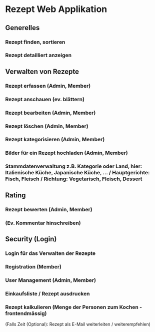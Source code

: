 # Rezept Web Applikation

## Generelles

### Rezept finden, sortieren
### Rezept detailliert anzeigen

## Verwalten von Rezepte

### Rezept erfassen (Admin, Member)
### Rezept anschauen (ev. blättern)
### Rezept bearbeiten (Admin, Member)
### Rezept löschen (Admin, Member)
### Rezept kategorisieren (Admin, Member)
### Bilder für ein Rezept hochladen (Admin, Member)

### Stammdatenverwaltung z.B. Kategorie oder Land, hier: Italienische Küche, Japanische Küche, ... / Hauptgerichte: Fisch, Fleisch / Richtung: Vegetarisch, Fleisch, Dessert

## Rating
### Rezept bewerten (Admin, Member)

### (Ev. Kommentar hinschreiben)

## Security (Login)

### Login für das Verwalten der Rezepte
### Registration (Member)
### User Management (Admin, Member)

### Einkaufsliste / Rezept ausdrucken
### Rezept kalkulieren (Menge der Personen zum Kochen - frontendmässig)

(Falls Zeit (Optional): Rezept als E-Mail weiterleiten / weiterempfehlen)
